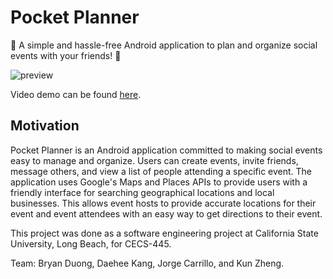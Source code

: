# Pocket Planner
🎉 A simple and hassle-free Android application to plan and organize social events with your friends! 🎉

![preview](https://media.giphy.com/media/htdMTjIqHHYKUInU5N/giphy.gif)

Video demo can be found [here](https://www.youtube.com/watch?v=LCAs88bXHnk).

## Motivation
Pocket Planner is an Android application committed to making social events easy to manage and organize. Users can create events, invite friends, message others, and view a list of people attending a specific event. The application uses Google's Maps and Places APIs to provide users with a friendly interface for searching geographical locations and local businesses. This allows event hosts to provide accurate locations for their event and event attendees with an easy way to get directions to their event.

This project was done as a software engineering project at California State University, Long Beach, for CECS-445.

Team: Bryan Duong, Daehee Kang, Jorge Carrillo, and Kun Zheng.
